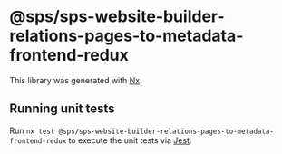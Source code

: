 # @sps/sps-website-builder-relations-pages-to-metadata-frontend-redux

This library was generated with [Nx](https://nx.dev).

## Running unit tests

Run `nx test @sps/sps-website-builder-relations-pages-to-metadata-frontend-redux` to execute the unit tests via [Jest](https://jestjs.io).

